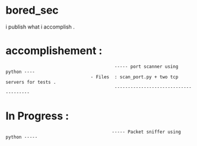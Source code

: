 # bored_sec
i publish what i accomplish .
# accomplishement : 
                                             ----- port scanner using python ---- 
                                    - Files  : scan_port.py + two tcp servers for tests .
                                             --------------------------------------
                                             
                                             
# In Progress : 
                                            ----- Packet sniffer using python -----
